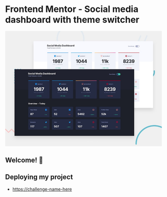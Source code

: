 # Frontend Mentor - Social media dashboard with theme switcher

![Design preview for the Social media dashboard with theme switcher coding challenge](./design/desktop-preview.jpg)

## Welcome! 👋


## Deploying my project

- [https://challenge-name-here](https://challenge-name-here.vercel.app/)
